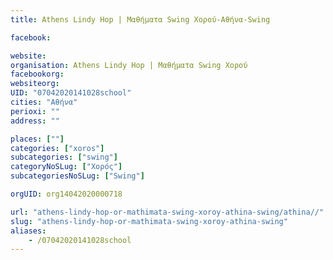 ```yaml
---
title: Athens Lindy Hop | Μαθήματα Swing Χορού-Αθήνα-Swing

facebook:

website:
organisation: Athens Lindy Hop | Μαθήματα Swing Χορού
facebookorg:
websiteorg:
UID: "07042020141028school"
cities: "Αθήνα"
perioxi: ""
address: ""

places: [""]
categories: ["xoros"]
subcategories: ["swing"]
categoryNoSLug: ["Χορός"]
subcategoriesNoSLug: ["Swing"]

orgUID: org14042020000718

url: "athens-lindy-hop-or-mathimata-swing-xoroy-athina-swing/athina//"
slug: "athens-lindy-hop-or-mathimata-swing-xoroy-athina-swing"
aliases:
    - /07042020141028school
---
```





